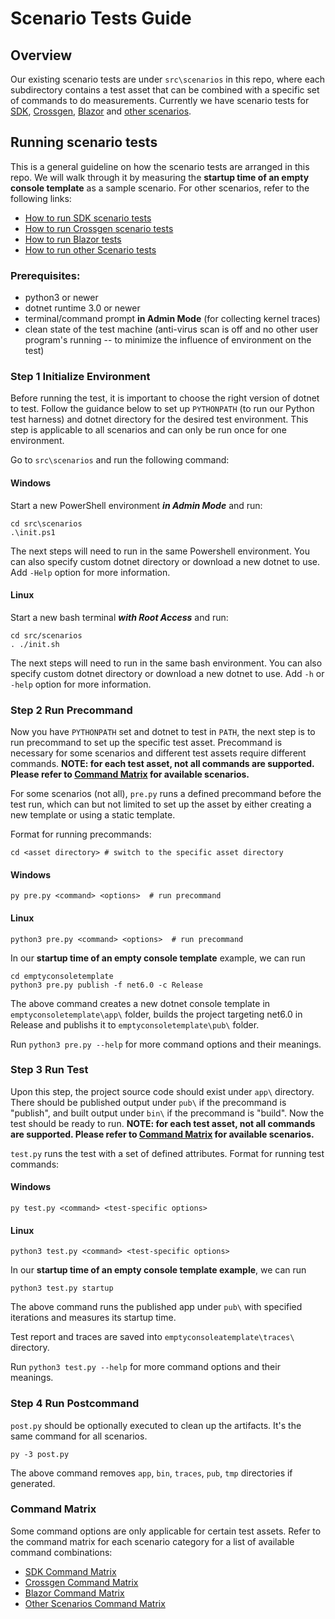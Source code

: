   

# Scenario Tests Guide
## Overview

Our existing scenario tests are under `src\scenarios` in this repo, where each subdirectory contains a test asset that can be combined with a specific set of commands to do measurements. Currently we have scenario tests for [SDK](./sdk-scenarios.md), [Crossgen](./crossgen-scenarios.md), [Blazor](./blazor-scenarios.md) and [other scenarios](./basic-scenarios.md).

## Running scenario tests

This is a general guideline on how the scenario tests are arranged in this repo. We will walk through it by measuring the **startup time of an empty console template** as a sample scenario. For other scenarios, refer to the following links:

-  [How to run SDK scenario tests](./sdk-scenarios.md)
-  [How to run Crossgen scenario tests](./crossgen-scenarios.md)
-  [How to run Blazor tests](./blazor-scenarios.md)
-  [How to run other Scenario tests](./basic-scenarios.md)

### Prerequisites:
- python3 or newer
- dotnet runtime 3.0 or newer
- terminal/command prompt **in Admin Mode** (for collecting kernel traces)
- clean state of the test machine (anti-virus scan is off and no other user program's running -- to minimize the influence of environment on the test)

### Step 1 Initialize Environment
Before running the test, it is important to choose the right version of dotnet to test. Follow the guidance below to set up `PYTHONPATH` (to run our Python test harness) and dotnet directory for the desired test environment. This step is applicable to all scenarios and can only be run once for one environment.

Go to `src\scenarios` and run the following command:
#### Windows
Start a new PowerShell environment ***in Admin Mode*** and run:

```
cd src\scenarios
.\init.ps1
```
The next steps will need to run in the same Powershell environment. You can also specify custom dotnet directory or download a new dotnet to use. Add `-Help` option for more information.

#### Linux
Start a new bash terminal ***with Root Access*** and run:
```
cd src/scenarios
. ./init.sh
```
The next steps will need to run in the same bash environment. You can also specify custom dotnet directory or download a new dotnet to use. Add `-h` or `-help` option for more information.


### Step 2 Run Precommand
Now you have `PYTHONPATH` set and dotnet to test in `PATH`, the next step is to run precommand to set up the specific test asset. Precommand is necessary for some scenarios and different test assets require different commands. **NOTE: for each test asset, not all commands are supported. Please refer to [Command Matrix](#command-matrix) for available scenarios.**

For some scenarios (not all), `pre.py` runs a defined precommand before the test run, which can but not limited to set up the asset by either creating a new template or using a static template.

Format for running precommands:
```
cd <asset directory> # switch to the specific asset directory
```
#### Windows
```
py pre.py <command> <options>  # run precommand
```
#### Linux
```
python3 pre.py <command> <options>  # run precommand
```
In our **startup time of an empty console template** example, we can run
```
cd emptyconsoletemplate
python3 pre.py publish -f net6.0 -c Release
```
The above command creates a new dotnet console template in `emptyconsoletemplate\app\` folder, builds the project targeting net6.0 in Release and publishs it to `emptyconsoletemplate\pub\` folder.

Run `python3 pre.py --help` for more command options and their meanings.


### Step 3 Run Test
Upon this step, the project source code should exist under `app\` directory. There should be published output under `pub\` if the precommand is "publish", and built output under `bin\` if the precommand is "build". Now the test should be ready to run. **NOTE: for each test asset, not all commands are supported. Please refer to [Command Matrix](#command-matrix) for available scenarios.**

`test.py` runs the test with a set of defined attributes. 
Format for running test commands:
#### Windows
```
py test.py <command> <test-specific options>
```
#### Linux
```
python3 test.py <command> <test-specific options>
```
In our **startup time of an empty console template example**, we can run
```
python3 test.py startup
```
The above command runs the published app under `pub\` with specified iterations and measures its startup time. 

Test report and traces are saved into `emptyconsoleatemplate\traces\` directory.

Run `python3 test.py --help` for more command options and their meanings.

### Step 4 Run Postcommand

`post.py` should be optionally executed to clean up the artifacts. It's the same command for all scenarios.

```
py -3 post.py
```
The above command removes `app`, `bin`, `traces`, `pub`, `tmp` directories if generated.

### Command Matrix
Some command options are only applicable for certain test assets. Refer to the command matrix for each scenario category for a list of available command combinations:
- [SDK Command Matrix](./sdk-scenarios.md#command-matrix)
- [Crossgen Command Matrix](./crossgen-scenarios.md#command-matrix)
- [Blazor Command Matrix](./blazor-scenarios.md#command-matrix)
- [Other Scenarios Command Matrix](./basic-scenarios.md#command-matrix)
